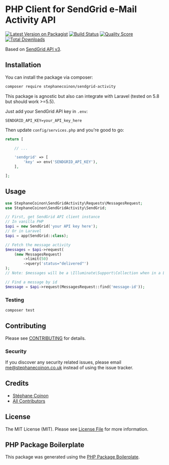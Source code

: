 # PHP Client for SendGrid e-Mail Activity API

[![Latest Version on Packagist](https://img.shields.io/packagist/v/stephanecoinon/sendgrid-activity.svg?style=flat-square)](https://packagist.org/packages/stephanecoinon/sendgrid-activity)
[![Build Status](https://img.shields.io/travis/stephanecoinon/sendgrid-activity/master.svg?style=flat-square)](https://travis-ci.org/stephanecoinon/sendgrid-activity)
[![Quality Score](https://img.shields.io/scrutinizer/g/stephanecoinon/sendgrid-activity.svg?style=flat-square)](https://scrutinizer-ci.com/g/stephanecoinon/sendgrid-activity)
[![Total Downloads](https://img.shields.io/packagist/dt/stephanecoinon/sendgrid-activity.svg?style=flat-square)](https://packagist.org/packages/stephanecoinon/sendgrid-activity)

Based on [SendGrid API v3](https://sendgrid.api-docs.io/v3.0/email-activity).

## Installation

You can install the package via composer:

```bash
composer require stephanecoinon/sendgrid-activity
```

This package is agnostic but also can integrate with Laravel (tested on 5.8 but should work >=5.5).

Just add your SendGrid API key in `.env`:

```
SENDGRID_API_KEY=your_API_key_here
```

Then update `config/services.php` and you're good to go:

```php
return [

    // ...

    'sendgrid' => [
        'key' => env('SENDGRID_API_KEY'),
    ],

];
```

## Usage

``` php
use StephaneCoinon\SendGridActivity\Requests\MessagesRequest;
use StephaneCoinon\SendGridActivity\SendGrid;

// First, get SendGrid API client instance
// In vanilla PHP
$api = new SendGrid('your API key here');
// Or in Laravel
$api = app(SendGrid::class);

// Fetch the message activity
$messages = $api->request(
    (new MessagesRequest)
        ->limit(50)
        ->query('status="delivered"')
);
// Note: $messages will be a \Illuminate\Support\Collection when in a Laravel app

// Find a message by id
$message = $api->request(MessagesRequest::find('message-id'));
```

### Testing

``` bash
composer test
```

## Contributing

Please see [CONTRIBUTING](CONTRIBUTING.md) for details.

### Security

If you discover any security related issues, please email me@stephanecoinon.co.uk instead of using the issue tracker.

## Credits

- [Stéphane Coinon](https://github.com/stephanecoinon)
- [All Contributors](../../contributors)

## License

The MIT License (MIT). Please see [License File](LICENSE.md) for more information.

## PHP Package Boilerplate

This package was generated using the [PHP Package Boilerplate](https://laravelpackageboilerplate.com).
